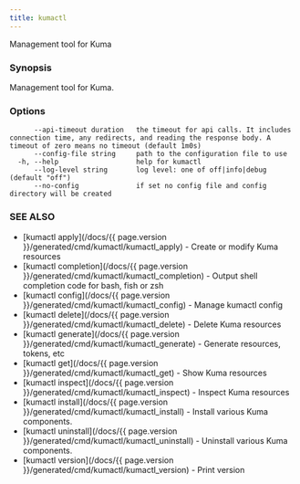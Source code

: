 ```yaml
---
title: kumactl
---
```


Management tool for Kuma

### Synopsis

Management tool for Kuma.

### Options

```
      --api-timeout duration   the timeout for api calls. It includes connection time, any redirects, and reading the response body. A timeout of zero means no timeout (default 1m0s)
      --config-file string     path to the configuration file to use
  -h, --help                   help for kumactl
      --log-level string       log level: one of off|info|debug (default "off")
      --no-config              if set no config file and config directory will be created
```

### SEE ALSO

* [kumactl apply](/docs/{{ page.version }}/generated/cmd/kumactl/kumactl_apply)	 - Create or modify Kuma resources
* [kumactl completion](/docs/{{ page.version }}/generated/cmd/kumactl/kumactl_completion)	 - Output shell completion code for bash, fish or zsh
* [kumactl config](/docs/{{ page.version }}/generated/cmd/kumactl/kumactl_config)	 - Manage kumactl config
* [kumactl delete](/docs/{{ page.version }}/generated/cmd/kumactl/kumactl_delete)	 - Delete Kuma resources
* [kumactl generate](/docs/{{ page.version }}/generated/cmd/kumactl/kumactl_generate)	 - Generate resources, tokens, etc
* [kumactl get](/docs/{{ page.version }}/generated/cmd/kumactl/kumactl_get)	 - Show Kuma resources
* [kumactl inspect](/docs/{{ page.version }}/generated/cmd/kumactl/kumactl_inspect)	 - Inspect Kuma resources
* [kumactl install](/docs/{{ page.version }}/generated/cmd/kumactl/kumactl_install)	 - Install various Kuma components.
* [kumactl uninstall](/docs/{{ page.version }}/generated/cmd/kumactl/kumactl_uninstall)	 - Uninstall various Kuma components.
* [kumactl version](/docs/{{ page.version }}/generated/cmd/kumactl/kumactl_version)	 - Print version


